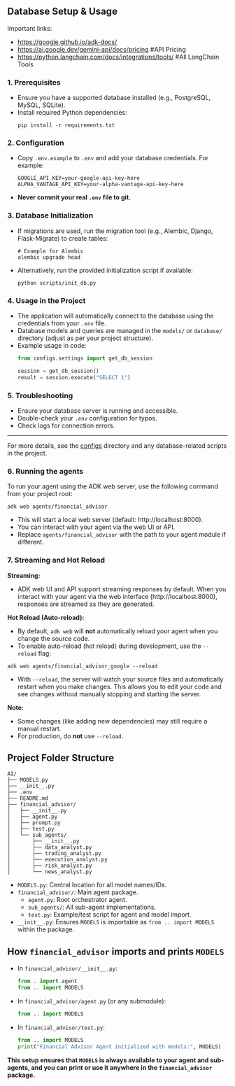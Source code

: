 ## Database Setup & Usage


Important links:
- https://google.github.io/adk-docs/
- https://ai.google.dev/gemini-api/docs/pricing  #API Pricing
- https://python.langchain.com/docs/integrations/tools/ #All LangChain Tools


### 1. Prerequisites

- Ensure you have a supported database installed (e.g., PostgreSQL, MySQL, SQLite).
- Install required Python dependencies:
  ```
  pip install -r requirements.txt
  ```

### 2. Configuration

- Copy `.env.example` to `.env` and add your database credentials. For example:
  ```
  GOOGLE_API_KEY=your-google-api-key-here
  ALPHA_VANTAGE_API_KEY=your-alpha-vantage-api-key-here
  ```
- **Never commit your real `.env` file to git.**

### 3. Database Initialization

- If migrations are used, run the migration tool (e.g., Alembic, Django, Flask-Migrate) to create tables:
  ```
  # Example for Alembic
  alembic upgrade head
  ```

- Alternatively, run the provided initialization script if available:
  ```
  python scripts/init_db.py
  ```

### 4. Usage in the Project

- The application will automatically connect to the database using the credentials from your `.env` file.
- Database models and queries are managed in the `models/` or `database/` directory (adjust as per your project structure).
- Example usage in code:
  ```python
  from configs.settings import get_db_session

  session = get_db_session()
  result = session.execute("SELECT 1")
  ```

### 5. Troubleshooting

- Ensure your database server is running and accessible.
- Double-check your `.env` configuration for typos.
- Check logs for connection errors.

---

For more details, see the [configs](configs/) directory and any database-related scripts in the project.

### 6. Running the agents

To run your agent using the ADK web server, use the following command from your project root:

```
adk web agents/financial_advisor
```

- This will start a local web server (default: http://localhost:8000).
- You can interact with your agent via the web UI or API.
- Replace `agents/financial_advisor` with the path to your agent module if different.

### 7. Streaming and Hot Reload

**Streaming:**  
- ADK web UI and API support streaming responses by default. When you interact with your agent via the web interface (http://localhost:8000), responses are streamed as they are generated.

**Hot Reload (Auto-reload):**  
- By default, `adk web` will **not** automatically reload your agent when you change the source code.
- To enable auto-reload (hot reload) during development, use the `--reload` flag:

```
adk web agents/financial_advisor_google --reload
```

- With `--reload`, the server will watch your source files and automatically restart when you make changes. This allows you to edit your code and see changes without manually stopping and starting the server.

**Note:**  
- Some changes (like adding new dependencies) may still require a manual restart.
- For production, do **not** use `--reload`.

## Project Folder Structure

```
AI/
├── MODELS.py
├── __init__.py
├── .env
├── README.md
├── financial_advisor/
│   ├── __init__.py
│   ├── agent.py
│   ├── prompt.py
│   ├── test.py
│   └── sub_agents/
│       ├── __init__.py
│       ├── data_analyst.py
│       ├── trading_analyst.py
│       ├── execution_analyst.py
│       ├── risk_analyst.py
│       └── news_analyst.py
```

- `MODELS.py`: Central location for all model names/IDs.
- `financial_advisor/`: Main agent package.
  - `agent.py`: Root orchestrator agent.
  - `sub_agents/`: All sub-agent implementations.
  - `test.py`: Example/test script for agent and model import.
- `__init__.py`: Ensures `MODELS` is importable as `from .. import MODELS` within the package.

## How `financial_advisor` imports and prints `MODELS`

- In `financial_advisor/__init__.py`:
  ```python
  from . import agent
  from .. import MODELS
  ```
- In `financial_advisor/agent.py` (or any submodule):
  ```python
  from .. import MODELS
  ```
- In `financial_advisor/test.py`:
  ```python
  from .. import MODELS
  print("Financial Advisor Agent initialized with models:", MODELS)
  ```

**This setup ensures that `MODELS` is always available to your agent and sub-agents, and you can print or use it anywhere in the `financial_advisor` package.**
